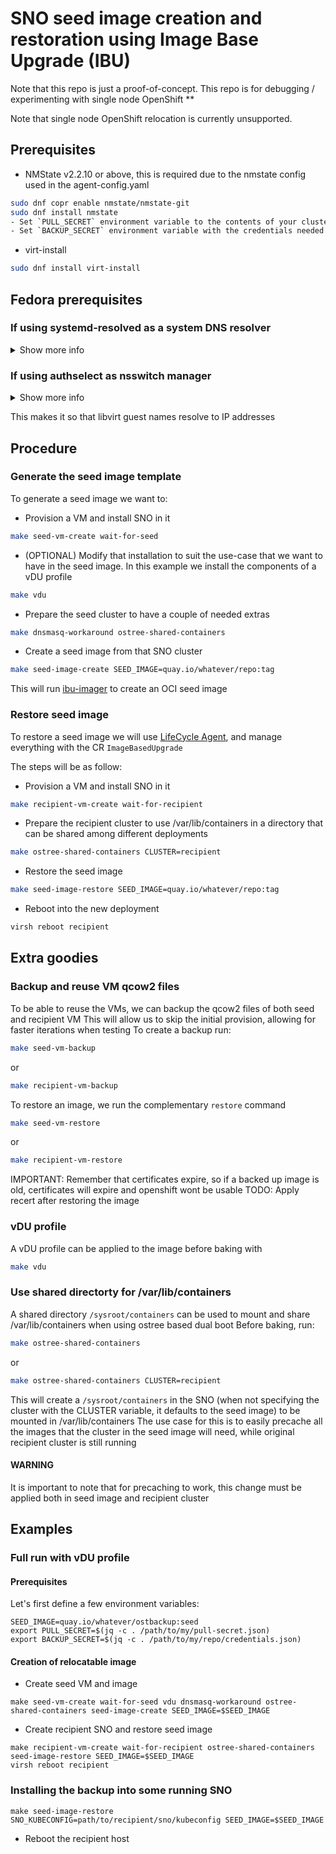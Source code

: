 # SNO seed image creation and restoration using Image Base Upgrade (IBU)
Note that this repo is just a proof-of-concept. This repo is for debugging / experimenting with
single node OpenShift **

Note that single node OpenShift relocation is currently unsupported.

## Prerequisites

- NMState v2.2.10 or above, this is required due to the nmstate config used in the agent-config.yaml
```bash
sudo dnf copr enable nmstate/nmstate-git
sudo dnf install nmstate
- Set `PULL_SECRET` environment variable to the contents of your cluster pull secret
- Set `BACKUP_SECRET` environment variable with the credentials needed to push/pull the seed image, in standard pull-secret format
```

- virt-install

```bash
sudo dnf install virt-install
```

## Fedora prerequisites

### If using systemd-resolved as a system DNS resolver

<details>
  <summary>Show more info</summary>


Add the `NetworkManager` dnsmasq instance as a DNS server for resolved:

```bash
sudo mkdir /etc/systemd/resolved.conf.d
```

Then create `/etc/systemd/resolved.conf.d/dns_servers.conf` with:

```
[Resolve]
DNS=127.0.0.1
Domains=~.
```

And finally restart systemd-resolved:

```bash
sudo systemctl restart systemd-resolved
```

</details>

### If using authselect as nsswitch manager

<details>
  <summary>Show more info</summary>

#### Install libvirt-nss
```bash
sudo dnf install libvirt-nss
```

#### Add authselect libvirt feature

```bash
sudo authselect enable-feature with-libvirt
```

</details>

This makes it so that libvirt guest names resolve to IP addresses

## Procedure
### Generate the seed image template
To generate a seed image we want to:
- Provision a VM and install SNO in it
```bash
make seed-vm-create wait-for-seed
```

- (OPTIONAL) Modify that installation to suit the use-case that we want to have in the seed image. In this example we install the components of a vDU profile
```bash
make vdu
```

- Prepare the seed cluster to have a couple of needed extras
```bash
make dnsmasq-workaround ostree-shared-containers
```

- Create a seed image from that SNO cluster
```bash
make seed-image-create SEED_IMAGE=quay.io/whatever/repo:tag
```
This will run [ibu-imager](https://github.com/openshift-kni/lifecycle-agent/tree/main/ibu-imager) to create an OCI seed image

### Restore seed image
To restore a seed image we will use [LifeCycle Agent](https://github.com/openshift-kni/lifecycle-agent), and manage everything with the CR `ImageBasedUpgrade`

The steps will be as follow:

- Provision a VM and install SNO in it
```bash
make recipient-vm-create wait-for-recipient
```

- Prepare the recipient cluster to use /var/lib/containers in a directory that can be shared among different deployments
```bash
make ostree-shared-containers CLUSTER=recipient
```

- Restore the seed image
```bash
make seed-image-restore SEED_IMAGE=quay.io/whatever/repo:tag
```

- Reboot into the new deployment
```bash
virsh reboot recipient
```

## Extra goodies

### Backup and reuse VM qcow2 files
To be able to reuse the VMs, we can backup the qcow2 files of both seed and recipient VM
This will allow us to skip the initial provision, allowing for faster iterations when testing
To create a backup run:
```bash
make seed-vm-backup
```
or
```bash
make recipient-vm-backup
```

To restore an image, we run the complementary `restore` command
```bash
make seed-vm-restore
```
or
```bash
make recipient-vm-restore
```

IMPORTANT: Remember that certificates expire, so if a backed up image is old, certificates will expire and openshift wont be usable
TODO: Apply recert after restoring the image

### vDU profile
A vDU profile can be applied to the image before baking with
```bash
make vdu
```

### Use shared directorty for /var/lib/containers
A shared directory `/sysroot/containers` can be used to mount and share /var/lib/containers when using ostree based dual boot
Before baking, run:
```bash
make ostree-shared-containers
```
or
```bash
make ostree-shared-containers CLUSTER=recipient
```

This will create a `/sysroot/containers` in the SNO (when not specifying the cluster with the CLUSTER variable, it defaults to the seed image) to be mounted in /var/lib/containers
The use case for this is to easily precache all the images that the cluster in the seed image will need, while original recipient cluster is still running

#### WARNING
It is important to note that for precaching to work, this change must be applied both in seed image and recipient cluster

## Examples
### Full run with vDU profile
#### Prerequisites
Let's first define a few environment variables:
```
SEED_IMAGE=quay.io/whatever/ostbackup:seed
export PULL_SECRET=$(jq -c . /path/to/my/pull-secret.json)
export BACKUP_SECRET=$(jq -c . /path/to/my/repo/credentials.json)
```
#### Creation of relocatable image
- Create seed VM and image
```
make seed-vm-create wait-for-seed vdu dnsmasq-workaround ostree-shared-containers seed-image-create SEED_IMAGE=$SEED_IMAGE
```
- Create recipient SNO and restore seed image
```
make recipient-vm-create wait-for-recipient ostree-shared-containers seed-image-restore SEED_IMAGE=$SEED_IMAGE
virsh reboot recipient
```

### Installing the backup into some running SNO
```
make seed-image-restore SNO_KUBECONFIG=path/to/recipient/sno/kubeconfig SEED_IMAGE=$SEED_IMAGE
```
- Reboot the recipient host
